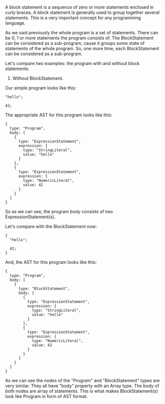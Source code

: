 A block statement is a sequence of zero or more statements enclosed in curly braces. A block statement is generally used to group together several statements. This is a very important concept for any programming language.

As we said previously the whole program is a set of statements. There can be 0, 1 or more statements the program consists of. The BlockStatement can be considered as a sub-program, cause it groups some state of statements of the whole program. So, one more time, each BlockStatement can be considered as a sub-program.

Let's compare two examples: the program with and without block statements:

1. Without BlockStatement.

Our simple program looks like this:

```
"hello";

42;
```

The appropriate AST for this program looks like this:

```
{
  type: "Program",
  body: [
    {
      type: "ExpressionStatement",
      expression: {
        type: "StringLiteral",
        value: "hello"
      }
    },
    {
      type: "ExpressionStatement",
      expression: {
        type: "NumericLiteral",
        value: 42
      }
    }
  ]
}
```

So as we can see, the program body consists of two ExpressionStatement(s).


Let's compare with the BlockStatement now:


```
{
  "hello";

  42;
}
```

And, the AST for this program looks like this:

```
{
  type: "Program",
  body: [
    {
      type: "BlockStatement",
      body: [
        {
          type: "ExpressionStatement",
          expression: {
            type: "StringLiteral",
            value: "hello"
          }
        },
        {
          type: "ExpressionStatement",
          expression: {
            type: "NumericLiteral",
            value: 42
          }
        } 
      ]
    }
  ]
}
```

As we can see the nodes of the "Program" and "BlockStatement" types are very similar. They all have "body" property with an Array type. The body of both nodes are array of statements. This is what makes BlockStatement(s) look like Program in form of AST format.
